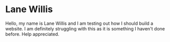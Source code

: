 # Lane Willis
Hello, my name is Lane Willis and I am testing out how I should build a website. I am definitely struggling with this as it is something I haven't done before. Help appreciated.
